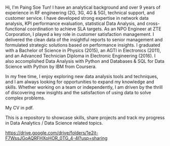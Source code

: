 Hi, I'm Paing Soe Tun! I have an analytical background and over 9 years of experience in RF engineering (2G, 3G, 4G & 5G), technical support, and customer service. I have developed strong expertise in network data analysis, KPI performance evaluation, statistical Data Analysis, and cross-functional coordination to achieve SLA targets.
As an NPO Engineer at ZTE Corporation, I played a key role in customer satisfaction management. I delivered the clean data of the insightful reports to senior management and formulated strategic solutions based on performance insights.
I graduated with a Bachelor of Science in Physics (2015), an AGTI in Electronics (2011), and an Advanced Technician Diploma in Electronic Engineering (2016). I also accomplished Data Analysis with Python and Databases & SQL for Data Science with Python by IBM from Coursera.

In my free time, I enjoy exploring new data analysis tools and techniques, and I am always looking for opportunities to expand my knowledge and skills. Whether working on a team or independently, I am driven by the thrill of discovering new insights and the satisfaction of using data to solve complex problems.

My CV in pdf.

This is a repository to showcase skills, share projects and track my progress in Data Analytics / Data Science related topics.

https://drive.google.com/drive/folders/1e2jt-F7WssJGoAQRFHXoHOR_0TG_4-4l?usp=sharing
<!---
Paingst12/Paingst12 is a ✨ special ✨ repository because its `README.md` (this file) appears on your GitHub profile.
You can click the Preview link to take a look at your changes.
--->
